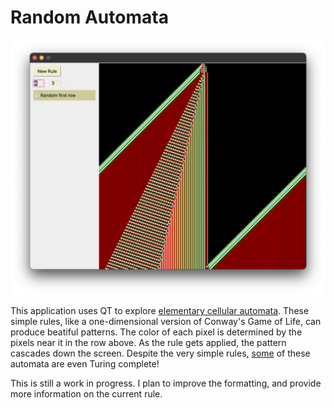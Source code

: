 # Random Automata

<img src="images/demo.png" alt="Screenshot of this program in operation">

This application uses QT to explore [elementary cellular automata](https://en.wikipedia.org/wiki/Elementary_cellular_automaton). These simple rules, like a one-dimensional version of Conway's Game of Life, can produce beatiful patterns. 
The color of each pixel is determined by the pixels near it in the row above. As the rule gets applied, the pattern cascades down the screen.
Despite the very simple rules, [some](https://en.wikipedia.org/wiki/Rule_110) of these automata are even Turing complete! 

This is still a work in progress. I plan to improve the formatting, and provide more information on the current rule.